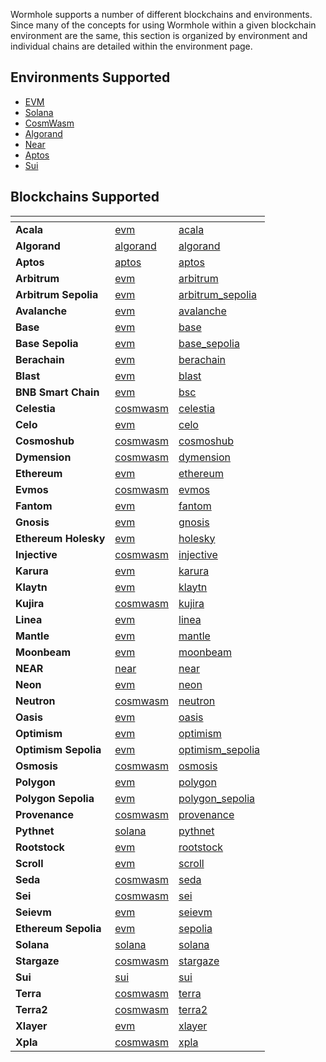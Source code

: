 
Wormhole supports a number of different blockchains and environments. Since many of the concepts for using Wormhole within a given blockchain environment are the same, this section is organized by environment and individual chains are detailed within the environment page. 

## Environments Supported

- [EVM](./evm/README.md)
- [Solana](./solana/README.md)
- [CosmWasm](./cosmwasm/README.md)
- [Algorand](./algorand/README.md)
- [Near](./near/README.md)
- [Aptos](./aptos/README.md)
- [Sui](./sui/README.md)


## Blockchains Supported

<table data-view="cards" data-full-width="false">
<thead>
    <tr>
        <th></th>
        <th data-hidden data-card-target data-type="content-ref"></th>
        <th data-hidden data-card-cover data-type="files"></th>
    </tr>
</thead>
<tbody>
<!--SUPPORTED_BLOCKCHAIN_ECOSYSTEM_CARDS-->
<tr>
    <td><strong>Acala</strong></td>
    <td><a href="../blockchain-environments/evm/README.md#acala">evm</a></td>
    <td><a href="../.gitbook/assets/chain-icons/acala.svg">acala</a></td>
</tr>
<tr>
    <td><strong>Algorand</strong></td>
    <td><a href="../blockchain-environments/algorand/README.md#algorand">algorand</a></td>
    <td><a href="../.gitbook/assets/chain-icons/algorand.svg">algorand</a></td>
</tr>
<tr>
    <td><strong>Aptos</strong></td>
    <td><a href="../blockchain-environments/aptos/README.md#aptos">aptos</a></td>
    <td><a href="../.gitbook/assets/chain-icons/aptos.svg">aptos</a></td>
</tr>
<tr>
    <td><strong>Arbitrum</strong></td>
    <td><a href="../blockchain-environments/evm/README.md#arbitrum">evm</a></td>
    <td><a href="../.gitbook/assets/chain-icons/arbitrum.svg">arbitrum</a></td>
</tr>
<tr>
    <td><strong>Arbitrum Sepolia</strong></td>
    <td><a href="../blockchain-environments/evm/README.md#arbitrum_sepolia">evm</a></td>
    <td><a href="../.gitbook/assets/chain-icons/arbitrum_sepolia.svg">arbitrum_sepolia</a></td>
</tr>
<tr>
    <td><strong>Avalanche</strong></td>
    <td><a href="../blockchain-environments/evm/README.md#avalanche">evm</a></td>
    <td><a href="../.gitbook/assets/chain-icons/avalanche.svg">avalanche</a></td>
</tr>
<tr>
    <td><strong>Base</strong></td>
    <td><a href="../blockchain-environments/evm/README.md#base">evm</a></td>
    <td><a href="../.gitbook/assets/chain-icons/base.svg">base</a></td>
</tr>
<tr>
    <td><strong>Base Sepolia</strong></td>
    <td><a href="../blockchain-environments/evm/README.md#base_sepolia">evm</a></td>
    <td><a href="../.gitbook/assets/chain-icons/base_sepolia.svg">base_sepolia</a></td>
</tr>
<tr>
    <td><strong>Berachain</strong></td>
    <td><a href="../blockchain-environments/evm/README.md#berachain">evm</a></td>
    <td><a href="../.gitbook/assets/chain-icons/berachain.svg">berachain</a></td>
</tr>
<tr>
    <td><strong>Blast</strong></td>
    <td><a href="../blockchain-environments/evm/README.md#blast">evm</a></td>
    <td><a href="../.gitbook/assets/chain-icons/blast.svg">blast</a></td>
</tr>
<tr>
    <td><strong>BNB Smart Chain</strong></td>
    <td><a href="../blockchain-environments/evm/README.md#bsc">evm</a></td>
    <td><a href="../.gitbook/assets/chain-icons/bsc.svg">bsc</a></td>
</tr>
<tr>
    <td><strong>Celestia</strong></td>
    <td><a href="../blockchain-environments/cosmwasm/README.md#celestia">cosmwasm</a></td>
    <td><a href="../.gitbook/assets/chain-icons/celestia.svg">celestia</a></td>
</tr>
<tr>
    <td><strong>Celo</strong></td>
    <td><a href="../blockchain-environments/evm/README.md#celo">evm</a></td>
    <td><a href="../.gitbook/assets/chain-icons/celo.svg">celo</a></td>
</tr>
<tr>
    <td><strong>Cosmoshub</strong></td>
    <td><a href="../blockchain-environments/cosmwasm/README.md#cosmoshub">cosmwasm</a></td>
    <td><a href="../.gitbook/assets/chain-icons/cosmoshub.svg">cosmoshub</a></td>
</tr>
<tr>
    <td><strong>Dymension</strong></td>
    <td><a href="../blockchain-environments/cosmwasm/README.md#dymension">cosmwasm</a></td>
    <td><a href="../.gitbook/assets/chain-icons/dymension.svg">dymension</a></td>
</tr>
<tr>
    <td><strong>Ethereum</strong></td>
    <td><a href="../blockchain-environments/evm/README.md#ethereum">evm</a></td>
    <td><a href="../.gitbook/assets/chain-icons/ethereum.svg">ethereum</a></td>
</tr>
<tr>
    <td><strong>Evmos</strong></td>
    <td><a href="../blockchain-environments/cosmwasm/README.md#evmos">cosmwasm</a></td>
    <td><a href="../.gitbook/assets/chain-icons/evmos.svg">evmos</a></td>
</tr>
<tr>
    <td><strong>Fantom</strong></td>
    <td><a href="../blockchain-environments/evm/README.md#fantom">evm</a></td>
    <td><a href="../.gitbook/assets/chain-icons/fantom.svg">fantom</a></td>
</tr>
<tr>
    <td><strong>Gnosis</strong></td>
    <td><a href="../blockchain-environments/evm/README.md#gnosis">evm</a></td>
    <td><a href="../.gitbook/assets/chain-icons/gnosis.svg">gnosis</a></td>
</tr>
<tr>
    <td><strong>Ethereum Holesky</strong></td>
    <td><a href="../blockchain-environments/evm/README.md#holesky">evm</a></td>
    <td><a href="../.gitbook/assets/chain-icons/holesky.svg">holesky</a></td>
</tr>
<tr>
    <td><strong>Injective</strong></td>
    <td><a href="../blockchain-environments/cosmwasm/README.md#injective">cosmwasm</a></td>
    <td><a href="../.gitbook/assets/chain-icons/injective.svg">injective</a></td>
</tr>
<tr>
    <td><strong>Karura</strong></td>
    <td><a href="../blockchain-environments/evm/README.md#karura">evm</a></td>
    <td><a href="../.gitbook/assets/chain-icons/karura.svg">karura</a></td>
</tr>
<tr>
    <td><strong>Klaytn</strong></td>
    <td><a href="../blockchain-environments/evm/README.md#klaytn">evm</a></td>
    <td><a href="../.gitbook/assets/chain-icons/klaytn.svg">klaytn</a></td>
</tr>
<tr>
    <td><strong>Kujira</strong></td>
    <td><a href="../blockchain-environments/cosmwasm/README.md#kujira">cosmwasm</a></td>
    <td><a href="../.gitbook/assets/chain-icons/kujira.svg">kujira</a></td>
</tr>
<tr>
    <td><strong>Linea</strong></td>
    <td><a href="../blockchain-environments/evm/README.md#linea">evm</a></td>
    <td><a href="../.gitbook/assets/chain-icons/linea.svg">linea</a></td>
</tr>
<tr>
    <td><strong>Mantle</strong></td>
    <td><a href="../blockchain-environments/evm/README.md#mantle">evm</a></td>
    <td><a href="../.gitbook/assets/chain-icons/mantle.svg">mantle</a></td>
</tr>
<tr>
    <td><strong>Moonbeam</strong></td>
    <td><a href="../blockchain-environments/evm/README.md#moonbeam">evm</a></td>
    <td><a href="../.gitbook/assets/chain-icons/moonbeam.svg">moonbeam</a></td>
</tr>
<tr>
    <td><strong>NEAR</strong></td>
    <td><a href="../blockchain-environments/near/README.md#near">near</a></td>
    <td><a href="../.gitbook/assets/chain-icons/near.svg">near</a></td>
</tr>
<tr>
    <td><strong>Neon</strong></td>
    <td><a href="../blockchain-environments/evm/README.md#neon">evm</a></td>
    <td><a href="../.gitbook/assets/chain-icons/neon.svg">neon</a></td>
</tr>
<tr>
    <td><strong>Neutron</strong></td>
    <td><a href="../blockchain-environments/cosmwasm/README.md#neutron">cosmwasm</a></td>
    <td><a href="../.gitbook/assets/chain-icons/neutron.svg">neutron</a></td>
</tr>
<tr>
    <td><strong>Oasis</strong></td>
    <td><a href="../blockchain-environments/evm/README.md#oasis">evm</a></td>
    <td><a href="../.gitbook/assets/chain-icons/oasis.svg">oasis</a></td>
</tr>
<tr>
    <td><strong>Optimism</strong></td>
    <td><a href="../blockchain-environments/evm/README.md#optimism">evm</a></td>
    <td><a href="../.gitbook/assets/chain-icons/optimism.svg">optimism</a></td>
</tr>
<tr>
    <td><strong>Optimism Sepolia</strong></td>
    <td><a href="../blockchain-environments/evm/README.md#optimism_sepolia">evm</a></td>
    <td><a href="../.gitbook/assets/chain-icons/optimism_sepolia.svg">optimism_sepolia</a></td>
</tr>
<tr>
    <td><strong>Osmosis</strong></td>
    <td><a href="../blockchain-environments/cosmwasm/README.md#osmosis">cosmwasm</a></td>
    <td><a href="../.gitbook/assets/chain-icons/osmosis.svg">osmosis</a></td>
</tr>
<tr>
    <td><strong>Polygon</strong></td>
    <td><a href="../blockchain-environments/evm/README.md#polygon">evm</a></td>
    <td><a href="../.gitbook/assets/chain-icons/polygon.svg">polygon</a></td>
</tr>
<tr>
    <td><strong>Polygon Sepolia</strong></td>
    <td><a href="../blockchain-environments/evm/README.md#polygon_sepolia">evm</a></td>
    <td><a href="../.gitbook/assets/chain-icons/polygon_sepolia.svg">polygon_sepolia</a></td>
</tr>
<tr>
    <td><strong>Provenance</strong></td>
    <td><a href="../blockchain-environments/cosmwasm/README.md#provenance">cosmwasm</a></td>
    <td><a href="../.gitbook/assets/chain-icons/provenance.svg">provenance</a></td>
</tr>
<tr>
    <td><strong>Pythnet</strong></td>
    <td><a href="../blockchain-environments/solana/README.md#pythnet">solana</a></td>
    <td><a href="../.gitbook/assets/chain-icons/pythnet.svg">pythnet</a></td>
</tr>
<tr>
    <td><strong>Rootstock</strong></td>
    <td><a href="../blockchain-environments/evm/README.md#rootstock">evm</a></td>
    <td><a href="../.gitbook/assets/chain-icons/rootstock.svg">rootstock</a></td>
</tr>
<tr>
    <td><strong>Scroll</strong></td>
    <td><a href="../blockchain-environments/evm/README.md#scroll">evm</a></td>
    <td><a href="../.gitbook/assets/chain-icons/scroll.svg">scroll</a></td>
</tr>
<tr>
    <td><strong>Seda</strong></td>
    <td><a href="../blockchain-environments/cosmwasm/README.md#seda">cosmwasm</a></td>
    <td><a href="../.gitbook/assets/chain-icons/seda.svg">seda</a></td>
</tr>
<tr>
    <td><strong>Sei</strong></td>
    <td><a href="../blockchain-environments/cosmwasm/README.md#sei">cosmwasm</a></td>
    <td><a href="../.gitbook/assets/chain-icons/sei.svg">sei</a></td>
</tr>
<tr>
    <td><strong>Seievm</strong></td>
    <td><a href="../blockchain-environments/evm/README.md#seievm">evm</a></td>
    <td><a href="../.gitbook/assets/chain-icons/seievm.svg">seievm</a></td>
</tr>
<tr>
    <td><strong>Ethereum Sepolia</strong></td>
    <td><a href="../blockchain-environments/evm/README.md#sepolia">evm</a></td>
    <td><a href="../.gitbook/assets/chain-icons/sepolia.svg">sepolia</a></td>
</tr>
<tr>
    <td><strong>Solana</strong></td>
    <td><a href="../blockchain-environments/solana/README.md#solana">solana</a></td>
    <td><a href="../.gitbook/assets/chain-icons/solana.svg">solana</a></td>
</tr>
<tr>
    <td><strong>Stargaze</strong></td>
    <td><a href="../blockchain-environments/cosmwasm/README.md#stargaze">cosmwasm</a></td>
    <td><a href="../.gitbook/assets/chain-icons/stargaze.svg">stargaze</a></td>
</tr>
<tr>
    <td><strong>Sui</strong></td>
    <td><a href="../blockchain-environments/sui/README.md#sui">sui</a></td>
    <td><a href="../.gitbook/assets/chain-icons/sui.svg">sui</a></td>
</tr>
<tr>
    <td><strong>Terra</strong></td>
    <td><a href="../blockchain-environments/cosmwasm/README.md#terra">cosmwasm</a></td>
    <td><a href="../.gitbook/assets/chain-icons/terra.svg">terra</a></td>
</tr>
<tr>
    <td><strong>Terra2</strong></td>
    <td><a href="../blockchain-environments/cosmwasm/README.md#terra2">cosmwasm</a></td>
    <td><a href="../.gitbook/assets/chain-icons/terra2.svg">terra2</a></td>
</tr>
<tr>
    <td><strong>Xlayer</strong></td>
    <td><a href="../blockchain-environments/evm/README.md#xlayer">evm</a></td>
    <td><a href="../.gitbook/assets/chain-icons/xlayer.svg">xlayer</a></td>
</tr>
<tr>
    <td><strong>Xpla</strong></td>
    <td><a href="../blockchain-environments/cosmwasm/README.md#xpla">cosmwasm</a></td>
    <td><a href="../.gitbook/assets/chain-icons/xpla.svg">xpla</a></td>
</tr>
<!--SUPPORTED_BLOCKCHAIN_ECOSYSTEM_CARDS-->
</tbody></table>
